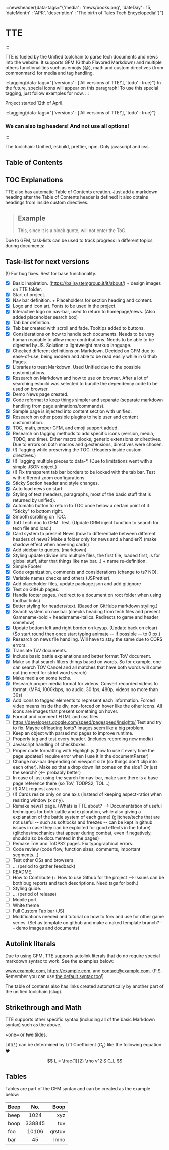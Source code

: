 :::newsheader{data-tags="{'media' : 'news/books.png', 'dateDay' : 15, 'dateMonth' : 'APR', 'description' : 'The birth of Tales Tech Encyclopedia!'}"}

# TTE

:::

TTE is fueled by the Unified toolchain to parse tech documents and news into the website. It supports GFM (Github Flavored Markdown) and multiple others functionalities such as emojis (:joy:), math and custom directives (from commonmark) for media and tag handling.

:::tagging{data-tags="{'versions' : ['All versions of TTE!'], 'todo' : true}"}
In the future, special icons will appear on this paragraph! To use this special tagging, just follow examples for now.
:::

Project started 12th of April.

:::tagging{data-tags="{'versions' : ['All versions of TTE!'], 'todo' : true}"}

### We can also tag headers! And not use all options!

:::

The toolchain: Unified, esbuild, prettier, npm. Only javascript and css.

## Table of Contents

## TOC Explanations

TTE also has automatic Table of Contents creation. Just add a markdown heading after the Table of Contents header is defined! It also obtains headings from inside custom directives.

> ## Example
>
> This, since it is a block quote, will not enter the ToC.

Due to GFM, task-lists can be used to track progress in different topics during documents:

## Task-list for next versions

(!) For bug fixes. Rest for base functionality.

- [x] Basic inspiration. (https://ballsystemgroup.it/it/about/) + design images on TTE folder.
- [x] Start of project.
- [x] Nav bar definition. + Placeholders for section heading and content.
- [x] Logo and icon art. Fonts to be used in the project.
- [x] Interactive logo on nav-bar, used to return to homepage/news. (Also added placeholder search box)
- [x] Tab bar definition.
- [x] Tab bar created with scroll and fade. Tooltips added to buttons.
- [x] Considerations on how to handle tech documents. Needs to be very human readable to allow more contributions. Needs to be able to be digested by JS. Solution: a lightweight markup language.
- [x] Checked different definitions on Markdown. Decided on GFM due to ease-of-use, being modern and able to be read easily while in Github Pages.
- [x] Libraries to treat Markdown. Used Unified due to the possible customizations.
- [x] Research on Markdown and how to use on browser. After a lot of searching esbuild was selected to bundle the dependency code to be used on browser.
- [x] Demo News page created.
- [x] Code reformat to keep things simpler and separate (separate markdown handling from page animations/commands).
- [x] Sample page is injected into content section with unified.
- [x] Research on other possible plugins to help user and content customization.
- [x] TOC, math, proper GFM, and emoji support added.
- [x] Research on tagging methods to add specific icons (version, media, TODO, and time). Either macro blocks, generic extensions or directives. Due to errors on both macros and g.extensions, directives were chosen.
- [x] (!) Tagging while preserving the TOC. (Headers inside custom directives.)
- [x] (!) Tagging multiple pieces to data-\*. (Due to limitations went with a simple JSON object.)
- [x] (!) Fix transparent tab bar borders to be locked with the tab bar. Test with different zoom configurations.
- [x] Sticky Section header and style changes.
- [x] Auto load news on start.
- [x] Styling of text (headers, paragraphs, most of the basic stuff that is returned by unified).
- [x] Automatic button to return to TOC once below a certain point of it. "Sticky" to bottom right.
- [x] Smooth scrolling on TOC.
- [x] ToD Tech doc to GFM. Test. (Update GRM inject function to search for tech file and load.)
- [x] Card system to present News (how to differentiate between different headers of news? Make a folder only for news and a handler?) (make shadow effect when hovering cards)
- [x] Add sidebar to quotes. (markdown)
- [x] Styling update (divide into multiple files, the first file, loaded first, is for global stuff, after that things like nav bar...) + name re-definition.
- [x] Simple Footer
- [x] Code organization, comments and considerations (change to ts? NO).
- [x] Variable names checks and others (JSPrettier).
- [x] Add placeholder files, update package.json and add gitignore
- [x] Test on GitHub pages.
- [x] Handle footer pages. (redirect to a document on root folder when using footbar links)
- [x] Better styling for headers/text. (Based on GitHubs markdown styling.)
- [x] Search system on nav bar (checks heading from tech files and present Gamename-bold + headername-italics. Redirects to game and header somehow)
- [x] Update bottom left and right border on keyup. (Update back on clear) (So start round then once start typing animate -- if possible -- to 0 px.)
- [x] Research on news file handling. Will have to stay the same due to CORS errors.
- [x] Translate ToV documents.
- [x] Include basic battle explanations and better format ToV document.
- [x] Make so that search filters things based on words. So for example, one can search TOV Cancel and all matches that have both words will come out (no need for strict word search)
- [x] Make media on some techs.
- [x] Research proper media format for videos. Convert recorded videos to format. (MP4, 1000kbps, no audio, 30 fps, 480p, videos no more than 30s)
- [x] Add icons to tagged elements to represent each information. Forced video means inside the div, non-forced on hover like the other icons. All icons are images that present something on hover.
- [x] Format and comment HTML and css files.
- [ ] https://developers.google.com/speed/pagespeed/insights/ Test and try to fix. Maybe offloading fonts? Images seem like a big problem.
- [ ] Keep an object with parsed md pages to improve runtime.
- [ ] Properly tag and test every header. (includes recording new media)
- [ ] Javascript handling of checkboxes.
- [ ] Proper code formatting with Highligh.js (how to use it every time the page updates? require error when I use it in the documentParser)
- [ ] Change nav-bar depending on viewport size (so things don't clip into each other). Make so that a drop down list comes on the side? Or just the search? (<-- probably better)
- [ ] In case of just using the search for nav-bar, make sure there is a base page reference there (so ToV, TODPS2, TOL...)
- [ ] (!) XML request async.
- [ ] (!) Cards resize only on one axis (instead of keeping aspect-ratio) when resizing window (x or y).
- [ ] Remake news1 page. (Whats is TTE about? --> Documentation of useful techniques for both battle and exploration, while also giving a explanation of the battle system of each game) (glitches/techs that are not useful -- such as softlocks and freezes -- can be kept in github issues in case they can be exploited for good effects in the future) (glitches/mechanics that appear during combat, even if negatively, should also be documented in the pages)
- [ ] Remake ToV and ToDPS2 pages. Fix typographical errors.
- [ ] Code review (code flow, function sizes, comments, important segments...)
- [ ] Test other OSs and browsers.
- [ ] ... (period to gather feedback)
- [ ] README.
- [ ] How to Contribute (+ How to use Github for the project --> Issues can be both bug reports and tech descriptions. Need tags for both.)
- [ ] Styling guide.
- [ ] ... (period of release)
- [ ] Mobile port
- [ ] White theme
- [ ] Full Custom Tab bar (JS)
- [ ] Modifications needed and tutorial on how to fork and use for other game series. (Set as template on github and make a naked template branch? -- demo images and documents)

## Autolink literals

Due to using GFM, TTE supports autolink literals that do no require special markdown syntax to work. See the examples below:

www.example.com, https://example.com, and contact@example.com. (P.S. Remember you can use [the default syntax too](http://example.com/)!)

The table of contents also has links created automatically by another part of the unified toolchain (slug).

## Strikethrough and Math

TTE supports other specific syntax (including all of the basic Markdown syntax) such as the above.

~one~ or ~~two~~ tildes.

Lift($L$) can be determined by Lift Coefficient ($C_L$) like the following
equation. :heart:

$$
L = \frac{1}{2} \rho v^2 S C_L
$$

## Tables

Tables are part of the GFM syntax and can be created as the example below:

| Beep |  No.   |   Boop |
| :--- | :----: | -----: |
| beep |  1024  |    xyz |
| boop | 338845 |    tuv |
| foo  | 10106  | qrstuv |
| bar  |   45   |   lmno |
